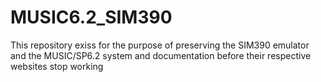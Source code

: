 # MUSIC6.2_SIM390
This repository exiss for the purpose of preserving the SIM390 emulator and the MUSIC/SP6.2 system and documentation before their respective websites stop working
